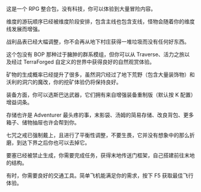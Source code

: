 这是一个 RPG 整合包，没有科技，你可以体验到大量冒险内容。

维度的游玩顺序已经被维度阶段安排，包含主线也包含支线，怪物会随着你的维度线发展而增强。

战利品表已经大幅调整，你不会再从地下村庄获得一堆垃圾而没有任何好东西。

这个包没有 BOP 那种过于臃肿的群系模组，但你可以从 Traverse、活力之旅以及经过 TerraForged 自定义的世界中获得良好的自然观赏体验。

矿物的生成概率已经提升了很多，虽然洞穴经过了地下荒野（包含大量装饰物）和沃利的洞穴的魔改，你的挖矿体验仍将保持良好。

装备方面，你可以选斯巴达武器，它们拥有来自增强装备重制版（默认按 K 配置）增益词条。

存储也许是 Adventurer 最头疼的事，末影袋、汤姆的简易存储、改良背包、更多箱子、储物抽屉也许会帮到你。

七咒之戒已强制戴上，且进行了平衡性调整，不要生畏，它并没有想象中的那么折磨，到达下界之后你也可以去掉它。

要塞已经被禁止生成，你需要完成任务，获得末地传送门框架，自己搭建前往末地的结构。

有时，你需要良好的交通工具。简单飞机能满足你的需求，按下 F5 获取最佳飞行体验。

